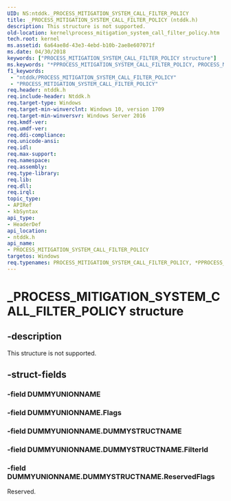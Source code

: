 ```yaml
---
UID: NS:ntddk._PROCESS_MITIGATION_SYSTEM_CALL_FILTER_POLICY
title: _PROCESS_MITIGATION_SYSTEM_CALL_FILTER_POLICY (ntddk.h)
description: This structure is not supported.
old-location: kernel\process_mitigation_system_call_filter_policy.htm
tech.root: kernel
ms.assetid: 6a64ae8d-43e3-4ebd-b10b-2ae8e607071f
ms.date: 04/30/2018
keywords: ["PROCESS_MITIGATION_SYSTEM_CALL_FILTER_POLICY structure"]
ms.keywords: "*PPROCESS_MITIGATION_SYSTEM_CALL_FILTER_POLICY, PROCESS_MITIGATION_SYSTEM_CALL_FILTER_POLICY, PROCESS_MITIGATION_SYSTEM_CALL_FILTER_POLICY structure [Kernel-Mode Driver Architecture], _PROCESS_MITIGATION_SYSTEM_CALL_FILTER_POLICY, kernel.process_mitigation_system_call_filter_policy, ntddk/PROCESS_MITIGATION_SYSTEM_CALL_FILTER_POLICY"
f1_keywords:
 - "ntddk/PROCESS_MITIGATION_SYSTEM_CALL_FILTER_POLICY"
 - "PROCESS_MITIGATION_SYSTEM_CALL_FILTER_POLICY"
req.header: ntddk.h
req.include-header: Ntddk.h
req.target-type: Windows
req.target-min-winverclnt: Windows 10, version 1709
req.target-min-winversvr: Windows Server 2016
req.kmdf-ver: 
req.umdf-ver: 
req.ddi-compliance: 
req.unicode-ansi: 
req.idl: 
req.max-support: 
req.namespace: 
req.assembly: 
req.type-library: 
req.lib: 
req.dll: 
req.irql: 
topic_type:
- APIRef
- kbSyntax
api_type:
- HeaderDef
api_location:
- ntddk.h
api_name:
- PROCESS_MITIGATION_SYSTEM_CALL_FILTER_POLICY
targetos: Windows
req.typenames: PROCESS_MITIGATION_SYSTEM_CALL_FILTER_POLICY, *PPROCESS_MITIGATION_SYSTEM_CALL_FILTER_POLICY
---
```


# _PROCESS_MITIGATION_SYSTEM_CALL_FILTER_POLICY structure


## -description


This structure is not supported. 


## -struct-fields




### -field DUMMYUNIONNAME


### -field DUMMYUNIONNAME.Flags

 


### -field DUMMYUNIONNAME.DUMMYSTRUCTNAME


### -field DUMMYUNIONNAME.DUMMYSTRUCTNAME.FilterId

 


### -field DUMMYUNIONNAME.DUMMYSTRUCTNAME.ReservedFlags

Reserved.

